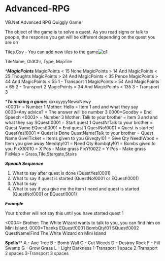 # Advanced-RPG
VB.Net Advanced RPG
Quiggly Game

The object of the game is to solve a quest.
As you read signs or talk to people, the
response you get will be different
depending on the quest you are on

Tiles.Csv - You can add new tiles to the game![q1](https://github.com/Billvbcode/Advanced-RPG/assets/74204458/b91984bf-1de7-45fa-ab3f-c0f25ce542d6)

  TileName, OldChr, Type, MapTile

******MagicPoints***** 
MagicPoints < 15  None 
MagicPoints > 14 And MagicPoints < 25  Thoughts
MagicPoints > 24 And MagicPoints < 35  Pence 
MagicPoints > 44 And MagicPoints < 55  1 - Transport 1 
MagicPoints > 54 And MagicPoints < 65  2 - Transport 2 
MagicPoints > 34 And MagicPoints < 135 3 - Transport 3 

******To making a game:***** 
xxxxyyyyNewxNewy            
<0001>                           = Number 1
Mother: Hello                    = Item 1 and and what they say 
0003=Any advice?                 = The answer will be number 3
0000=Goodby                      = End Speech
<0003>                           = Number 3
Mother: Talk to your brother     = Item 3 and and what they say 
SQuest!0001                      = Start quest 1 
QuestN!Talk to your brother      = Quest Name
EQuest!0001                      = End quest 1 
QuestNo!0001                     = Quest is started
QuestYes!0001                    = Quest is Done
QuestName!Talk to your brother   = Quest Name
Give!Ticket                      = Items given to you 
Giveqty!01                       = Give Qty
Need!Wood                         = Item you give away 
Needqty!01                       = Need Qty
Bombqty!01                       = Bombs given to you
FixX!0010                        = X Pos - Make grass
FixY!0022                        = Y Pos - Make grass
FixMap                           = Grass,Tile,Stargate,Stairs

*********Speach Sequence*********
1) What to say after quest is done  (QuestYes!0001)
2) What to say if quest is started  (QuestNo!0001  or EQuest!0001)
3) What to say 
4) What to say if you give me the item I need and quest is started (QuestNo!0001  or EQuest!0001)

*********Example*********

Your brother will not say this until you have started quest 1

<0004>
Brother: The White Wizard wants to talk to you, you can find him on Mini Island.
0000=Thanks
EQuest!0001
BombQty!01
SQuest!0002
QuestName!Find The White Wizard on Mini Island  

********Spells**********
A - Axe Tree          B - Bomb Wall 
C - Cut Weeds         D - Destroy Rock
F - Fill Swamp        G - Grow Grass
L - Light Darkness    1-Transport 1 space
2-Transport 2 spaces  3-Transport 3 spaces
